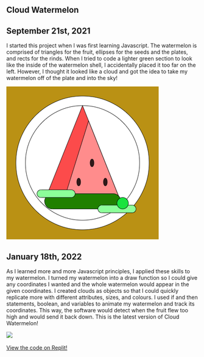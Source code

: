 ## Cloud Watermelon

## September 21st, 2021

<p>I started this project when I was first learning Javascript. The watermelon is comprised of triangles for the fruit, ellipses for the seeds and the plates, and rects for the rinds. When I tried to code a lighter green section to look like the inside of the watermelon shell, I accidentally placed it too far on the left. However, I thought it looked like a cloud and got the idea to take my watermelon off of the plate and into the sky!</p>

<img src="https://github.com/KatMrz/katmrz.github.io/blob/master/images/1stCW.png?raw=true"/>

## January 18th, 2022

<p>As I learned more and more Javascript principles, I applied these skills to my watermelon. I turned my watermelon into a draw function so I could give any coordinates I wanted and the whole watermelon would appear in the given coordinates. I created clouds as objects so that I could quickly replicate more with different attributes, sizes, and colours. I used if and then statements, boolean, and variables to animate my watermelon and track its coordinates. This way, the software would detect when the fruit flew too high and would send it back down. This is the latest version of Cloud Watermelon!</p>
  
<img src="https://github.com/KatMrz/katmrz.github.io/blob/master/images/Hnet-image%20(1).gif?raw=true"/>

<a href="https://replit.com/@KatrinaM/Cloud-Watermelon?v=1#script.js">View the code on Replit!</a>
